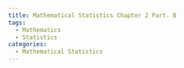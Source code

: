 ```yaml
---
title: Mathematical Statistics Chapter 2 Part. B
tags:
  - Mathematics
  - Statistics
categories:
  - Mathematical Statistics
---
```

